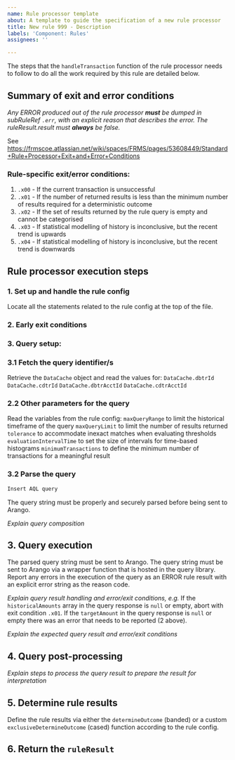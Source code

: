 ```yaml
---
name: Rule processor template
about: A template to guide the specification of a new rule processor
title: New rule 999 - Description
labels: 'Component: Rules'
assignees: ''

---
```


The steps that the `handleTransaction` function of the rule processor needs to follow to do all the work required by this rule are detailed below.

## Summary of exit and error conditions

*Any ERROR produced out of the rule processor **must** be dumped in subRuleRef `.err`, with an explicit reason that describes the error. The ruleResult.result must **always** be false.*

See https://frmscoe.atlassian.net/wiki/spaces/FRMS/pages/53608449/Standard+Rule+Processor+Exit+and+Error+Conditions

### Rule-specific exit/error conditions:

1. `.x00` - If the current transaction is unsuccessful
2. `.x01` - If the number of returned results is less than the minimum number of results required for a deterministic outcome
3. `.x02` - If the set of results returned by the rule query is empty and cannot be categorised
4. `.x03` - If statistical modelling of history is inconclusive, but the recent trend is upwards
5. `.x04` - If statistical modelling of history is inconclusive, but the recent trend is downwards

## Rule processor execution steps

### 1. Set up and handle the rule config

Locate all the statements related to the rule config at the top of the file.

### 2. Early exit conditions

### 3. Query setup:
### 3.1 Fetch the query identifier/s

Retrieve the `DataCache` object and read the values for:
`DataCache.dbtrId`
`DataCache.cdtrId`
`DataCache.dbtrAcctId`
`DataCache.cdtrAcctId`

### 2.2 Other parameters for the query
Read the variables from the rule config:
`maxQueryRange` to limit the historical timeframe of the query
`maxQueryLimit` to limit the number of results returned
`tolerance` to accommodate inexact matches when evaluating thresholds
`evaluationIntervalTime` to set the size of intervals for time-based histograms
`minimumTransactions` to define the minimum number of transactions for a meaningful result

### 3.2 Parse the query

```typescript
Insert AQL query
```

The query string must be properly and securely parsed before being sent to Arango.

*Explain query composition*

## 3. Query execution

The parsed query string must be sent to Arango.
The query string must be sent to Arango via a wrapper function that is hosted in the query library.
Report any errors in the execution of the query as an ERROR rule result with an explicit error string as the reason code.

*Explain query result handling and error/exit conditions, e.g.*
If the `historicalAmounts` array in the query response is `null` or empty, abort with exit condition `.x01`.
If the `targetAmount` in the query response is `null` or empty there was an error that needs to be reported (2 above).

*Explain the expected query result and error/exit conditions*

## 4. Query post-processing

*Explain steps to process the query result to prepare the result for interpretation*

## 5. Determine rule results

Define the rule results via either the `determineOutcome` (banded) or a custom `exclusiveDetermineOutcome` (cased) function according to the rule config.

## 6. Return the `ruleResult`
